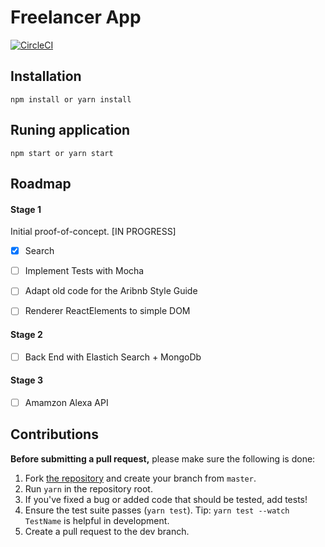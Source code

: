 # Freelancer App 


[![CircleCI](https://circleci.com/gh/Rhuansantos/freelancer-app/tree/master.svg?style=svg)](https://circleci.com/gh/Rhuansantos/freelancer-app/tree/master)

## Installation

`npm install or yarn install`


## Runing application

`npm start or yarn start`

## Roadmap

#### Stage 1

Initial proof-of-concept. [IN PROGRESS]

- [x] Search
- [ ] Implement Tests with Mocha
- [ ] Adapt old code for the Aribnb Style Guide
- [ ] Renderer ReactElements to simple DOM


#### Stage 2

- [ ] Back End with Elastich Search + MongoDb


#### Stage 3

- [ ] Amamzon Alexa API


## Contributions

**Before submitting a pull request,** please make sure the following is done:

1. Fork [the repository](https://github.com/Rhuansantos/freelancer-app) and create your branch from `master`.
2. Run `yarn` in the repository root.
3. If you've fixed a bug or added code that should be tested, add tests!
4. Ensure the test suite passes (`yarn test`). Tip: `yarn test --watch TestName` is helpful in development.
5. Create a pull request to the dev branch.